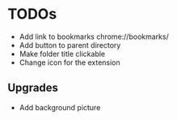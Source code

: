 # TODOs
- Add link to bookmarks chrome://bookmarks/
- Add button to parent directory
- Make folder title clickable
- Change icon for the extension


## Upgrades
- Add background picture
